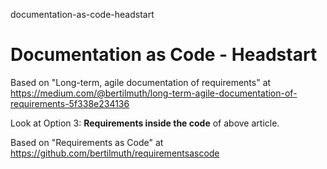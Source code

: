 documentation-as-code-headstart
# Documentation as Code - Headstart

Based on "Long-term, agile documentation of requirements" at https://medium.com/@bertilmuth/long-term-agile-documentation-of-requirements-5f338e234136

Look at Option 3: **Requirements inside the code** of above article.

Based on "Requirements as Code" at https://github.com/bertilmuth/requirementsascode
